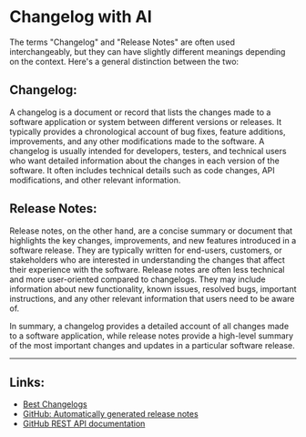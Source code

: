 # Changelog with AI

The terms "Changelog" and "Release Notes" are often used interchangeably, but they can have slightly different meanings depending on the context. Here's a general distinction between the two:

## Changelog: 
A changelog is a document or record that lists the changes made to a software application or system between different versions or releases. It typically provides a chronological account of bug fixes, feature additions, improvements, and any other modifications made to the software. A changelog is usually intended for developers, testers, and technical users who want detailed information about the changes in each version of the software. It often includes technical details such as code changes, API modifications, and other relevant information.

## Release Notes: 
Release notes, on the other hand, are a concise summary or document that highlights the key changes, improvements, and new features introduced in a software release. They are typically written for end-users, customers, or stakeholders who are interested in understanding the changes that affect their experience with the software. Release notes are often less technical and more user-oriented compared to changelogs. They may include information about new functionality, known issues, resolved bugs, important instructions, and any other relevant information that users need to be aware of.

In summary, a changelog provides a detailed account of all changes made to a software application, while release notes provide a high-level summary of the most important changes and updates in a particular software release.

---
## Links:
- [Best Changelogs](https://changelog.md/links)
- [GitHub: Automatically generated release notes](https://docs.github.com/en/repositories/releasing-projects-on-github/automatically-generated-release-notes)
- [GitHub REST API documentation](https://docs.github.com/en/rest?apiVersion=2022-11-28)